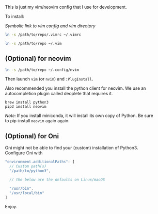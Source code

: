 This is just my vim/neovim config that I use for development. 

To install:

_Symbolic link to vim config and vim directory_

```bash
ln -s /path/to/repo/.vimrc ~/.vimrc
```

```bash
ln -s /path/to/repo ~/.vim
```

## (Optional) for neovim

```bash
ln -s /path/to/repo ~/.config/nvim
```

Then launch `vim` (or `nvim`) and `:PlugInstall`.

Also recommended you install the python client for neovim. We use an autocompletion plugin called deoplete that requires it.

```
brew install python3
pip3 install neovim
```

_Note:_
If you install miniconda, it will install its own copy of Python. Be sure to pip-install `neovim` again again.

## (Optional) for Oni

Oni might not be able to find your (custom) installation of Python3. Configure Oni with

```javascript
"environment.additionalPaths": [
  // Custom path(s)
  "/path/to/python3",

  // the below are the defaults on Linux/macOS

  "/usr/bin",
  "/usr/local/bin"
]
```


Enjoy.
